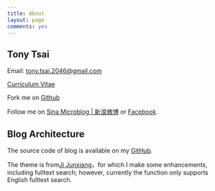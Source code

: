 ```yaml
---
title: About
layout: page
comments: yes
---
```

  
## Tony Tsai 
Email: <tony.tsai.2046@gmail.com>

[Curriculum Vitae](http://tonytsai.name)

Fork me on [Github](https://github.com/caijun)

Follow me on [Sina Microblog | 新浪微博](http://weibo.com/caijun2046) or [Facebook](http://www.facebook.com/tony.tsai.9828).

## Blog Architecture
The source code of blog is available on my [GitHub](https://github.com/caijun/blog.tonytsai.name).

The theme is from[Ji Junxiang](https://github.com/dashjim/dashjim.github.com)，for which I make some enhancements, including fulltext search; however, currently the function only supports English fulltext search.